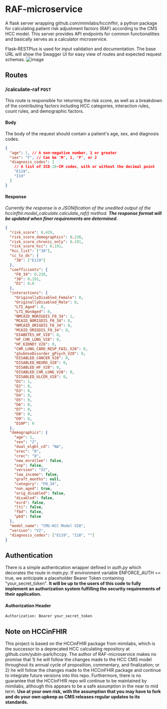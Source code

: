 # RAF-microservice

A flask server wrapping github.com/mimilabs/hccinfhir, a python package for calculating patient risk adjustment factors (RAF) according to the CMS HCC model. This server provides API endpoints for common functionalities and basically serves as a calculator microservice.

Flask-RESTPlus is used for input validation and documentation. The base URL will show the Swagger UI for easy view of routes and expected request schemas.
![image](https://github.com/user-attachments/assets/d9331810-84e2-4714-b822-b72de72899dd)

## Routes

### /calculate-raf `POST`

This route is responsible for returning the risk score, as well as a breakdown of the contributing factors including HCC categories, interaction rules, count rules, and demographic factors.

#### Body

The body of the request should contain a patient's age, sex, and diagnosis codes.

```json
{
  "age": 1, // A non-negative number, 1 or greater
  "sex": "F", // Can be 'M', 1, 'F', or 2
  "diagnosis_codes": [
    // A list of ICD-10-CM codes, with or without the decimal point
    "E119",
    "I19"
  ]
}
```

#### Response

_Currently the response is a JSONification of the unedited output of the hccinfhir.model_calculate.calculate_raf() method._ **_The response format will be updated when finer requirements are determined._**

```json
{
  "risk_score": 0.429,
  "risk_score_demographics": 0.238,
  "risk_score_chronic_only": 0.191,
  "risk_score_hcc": 0.191,
  "hcc_list": ["38"],
  "cc_to_dx": {
    "38": ["E119"]
  },
  "coefficients": {
    "F0_34": 0.238,
    "38": 0.191,
    "D1": 0.0
  },
  "interactions": {
    "OriginallyDisabled_Female": 0,
    "OriginallyDisabled_Male": 0,
    "LTI_Aged": 0,
    "LTI_NonAged": 0,
    "NMCAID_NORIGDIS_F0_34": 1,
    "MCAID_NORIGDIS_F0_34": 0,
    "NMCAID_ORIGDIS_F0_34": 0,
    "MCAID_ORIGDIS_F0_34": 0,
    "DIABETES_HF_V28": 0,
    "HF_CHR_LUNG_V28": 0,
    "HF_KIDNEY_V28": 0,
    "CHR_LUNG_CARD_RESP_FAIL_V28": 0,
    "gSubUseDisorder_gPsych_V28": 0,
    "DISABLED_CANCER_V28": 0,
    "DISABLED_NEURO_V28": 0,
    "DISABLED_HF_V28": 0,
    "DISABLED_CHR_LUNG_V28": 0,
    "DISABLED_ULCER_V28": 0,
    "D1": 1,
    "D2": 0,
    "D3": 0,
    "D4": 0,
    "D5": 0,
    "D6": 0,
    "D7": 0,
    "D8": 0,
    "D9": 0,
    "D10P": 0
  },
  "demographics": {
    "age": 1,
    "sex": "2",
    "dual_elgbl_cd": "NA",
    "orec": "0",
    "crec": "0",
    "new_enrollee": false,
    "snp": false,
    "version": "V2",
    "low_income": false,
    "graft_months": null,
    "category": "F0_34",
    "non_aged": true,
    "orig_disabled": false,
    "disabled": false,
    "esrd": false,
    "lti": false,
    "fbd": false,
    "pbd": false
  },
  "model_name": "CMS-HCC Model V28",
  "version": "V2",
  "diagnosis_codes": ["E119", "I10", ""]
}
```

## Authentication

There is a simple authentication wrapper defined in _auth.py_ which decorates the route in _main.py_. If environment variable ENFORCE_AUTH == true, we anticipate a placeholder Bearer Token containing "your_secret_token". **It will be up to the users of this code to fully implement an authorization system fulfilling the security requirements of their application.**

#### Authorization Header

```http
Authorization: Bearer your_secret_token
```

## Note on HCCinFHIR

This project is based on the HCCinFHIR package from mimilabs, which is the successor to a deprecated HCC calculating repository at github.com/yubin-park/hccpy. The author of RAF-microservice makes no promise that 1) he will follow the changes made to the HCC CMS model throughout its annual cycle of proposition, commentary, and finalization; or 2) he will follow the changes made to the HCCinFHIR package and continue to integrate future versions into this repo. Furthermore, there is no guarantee that the HCCinFHIR repo will continue to be maintained by mimilabs, although this appears to be a safe assumption in the near to mid term. **Use at your own risk, with the assumption that you may have to fork and do your own upkeep as CMS releases regular updates to its standards.**
